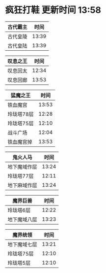 # 疯狂打鞋 更新时间 13:58

| 古代霸主   | 时间    |
|--------|-------|
| 古代皇陵 | 13:39 |
| 古代皇陆 | 13:39 |

| 叹息之王   | 时间    |
|--------|-------|
| 叹息回太 | 12:34 |
| 叹息回廊 | 13:53 |

| 猛魔之王   | 时间    |
|--------|-------|
| 铁血魔宫 | 13:53 |
| 玲珑塔78层 | 12:28 |
| 玲珑塔75层 | 12:10 |
| 战斗广场 | 12:04 |
| 铁血魔宫掉 | 13:53 |

| 鬼火人马   | 时间    |
|--------|-------|
| 地下魔域作层 | 13:24 |
| 玲珑塔77层 | 12:11 |
| 地下麻域作层 | 13:24 |

| 魔界巨兽   | 时间    |
|--------|-------|
| 玲珑塔6层 | 12:22 |
| 地下魔域八层 | 13:23 |

| 魔界统领   | 时间    |
|--------|-------|
| 地下魔域七层 | 13:21 |
| 玲珑塔75层 | 12:10 |
| 玲珑塔5层 | 12:10 |